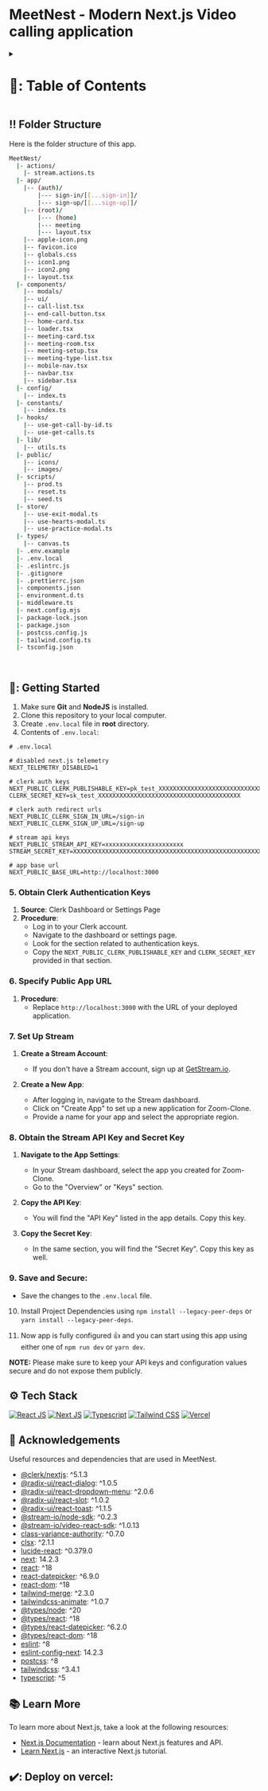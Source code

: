 <a name="readme-top"></a>

# MeetNest - Modern Next.js Video calling application
<!-- Table of Contents -->
<details>

<summary>

# 📑: Table of Contents

</summary>

- [Folder Structure](#bangbang-folder-structure)
- [Getting Started](#toolbox-getting-started)
- [Screenshots](#camera-screenshots)
- [Tech Stack](#gear-tech-stack)
- [Stats](#wrench-stats)
- [Contribute](#raised_hands-contribute)
- [Acknowledgements](#gem-acknowledgements)
- [Buy Me a Coffee](#coffee-buy-me-a-coffee)
- [Follow Me](#rocket-follow-me)
- [Learn More](#books-learn-more)
- [Deploy on Netlify](#page_with_curl-deploy-on-netlify)
- [Give A Star](#star-give-a-star)
- [Star History](#star2-star-history)
- [Give A Star](#star-give-a-star)

</details>

## :bangbang: Folder Structure

Here is the folder structure of this app.

```bash
MeetNest/
  |- actions/
    |- stream.actions.ts
  |- app/
    |-- (auth)/
        |--- sign-in/[[...sign-in]]/
        |--- sign-up/[[...sign-up]]/
    |-- (root)/
        |--- (home)
        |--- meeting
        |--- layout.tsx
    |-- apple-icon.png
    |-- favicon.ico
    |-- globals.css
    |-- icon1.png
    |-- icon2.png
    |-- layout.tsx
  |- components/
    |-- modals/
    |-- ui/
    |-- call-list.tsx
    |-- end-call-button.tsx
    |-- home-card.tsx
    |-- loader.tsx
    |-- meeting-card.tsx
    |-- meeting-room.tsx
    |-- meeting-setup.tsx
    |-- meeting-type-list.tsx
    |-- mobile-nav.tsx
    |-- navbar.tsx
    |-- sidebar.tsx
  |- config/
    |-- index.ts
  |- constants/
    |-- index.ts
  |- hooks/
    |-- use-get-call-by-id.ts
    |-- use-get-calls.ts
  |- lib/
    |-- utils.ts
  |- public/
    |-- icons/
    |-- images/
  |- scripts/
    |-- prod.ts
    |-- reset.ts
    |-- seed.ts
  |- store/
    |-- use-exit-modal.ts
    |-- use-hearts-modal.ts
    |-- use-practice-modal.ts
  |- types/
    |-- canvas.ts
  |- .env.example
  |- .env.local
  |- .eslintrc.js
  |- .gitignore
  |- .prettierrc.json
  |- components.json
  |- environment.d.ts
  |- middleware.ts
  |- next.config.mjs
  |- package-lock.json
  |- package.json
  |- postcss.config.js
  |- tailwind.config.ts
  |- tsconfig.json
```

<br />

## 🧰: Getting Started

1. Make sure **Git** and **NodeJS** is installed.
2. Clone this repository to your local computer.
3. Create `.env.local` file in **root** directory.
4. Contents of `.env.local`:

```env
# .env.local

# disabled next.js telemetry
NEXT_TELEMETRY_DISABLED=1

# clerk auth keys
NEXT_PUBLIC_CLERK_PUBLISHABLE_KEY=pk_test_XXXXXXXXXXXXXXXXXXXXXXXXXXXXXXXXXXXXXXXXXXX
CLERK_SECRET_KEY=sk_test_XXXXXXXXXXXXXXXXXXXXXXXXXXXXXXXXXXXXXXXX

# clerk auth redirect urls
NEXT_PUBLIC_CLERK_SIGN_IN_URL=/sign-in
NEXT_PUBLIC_CLERK_SIGN_UP_URL=/sign-up

# stream api keys
NEXT_PUBLIC_STREAM_API_KEY=xxxxxxxxxxxxxxxxxxxxxx
STREAM_SECRET_KEY=XXXXXXXXXXXXXXXXXXXXXXXXXXXXXXXXXXXXXXXXXXXXXXXXXXXXXXXXXXXXXXXXX

# app base url
NEXT_PUBLIC_BASE_URL=http://localhost:3000

```

### 5. Obtain Clerk Authentication Keys

1.  **Source**: Clerk Dashboard or Settings Page
2.  **Procedure**:
    - Log in to your Clerk account.
    - Navigate to the dashboard or settings page.
    - Look for the section related to authentication keys.
    - Copy the `NEXT_PUBLIC_CLERK_PUBLISHABLE_KEY` and `CLERK_SECRET_KEY` provided in that section.

### 6. Specify Public App URL

1.  **Procedure**:
    - Replace `http://localhost:3000` with the URL of your deployed application.

### 7. Set Up Stream

1. **Create a Stream Account**:

   - If you don't have a Stream account, sign up at [GetStream.io](https://getstream.io/).

2. **Create a New App**:
   - After logging in, navigate to the Stream dashboard.
   - Click on "Create App" to set up a new application for Zoom-Clone.
   - Provide a name for your app and select the appropriate region.

### 8. Obtain the Stream API Key and Secret Key

1. **Navigate to the App Settings**:

   - In your Stream dashboard, select the app you created for Zoom-Clone.
   - Go to the "Overview" or "Keys" section.

2. **Copy the API Key**:

   - You will find the "API Key" listed in the app details. Copy this key.

3. **Copy the Secret Key**:
   - In the same section, you will find the "Secret Key". Copy this key as well.

### 9. Save and Secure:

- Save the changes to the `.env.local` file.

10. Install Project Dependencies using `npm install --legacy-peer-deps` or `yarn install --legacy-peer-deps`.

11. Now app is fully configured 👍 and you can start using this app using either one of `npm run dev` or `yarn dev`.

**NOTE:** Please make sure to keep your API keys and configuration values secure and do not expose them publicly.

## :gear: Tech Stack

[![React JS](https://skillicons.dev/icons?i=react "React JS")](https://react.dev/ "React JS") [![Next JS](https://skillicons.dev/icons?i=next "Next JS")](https://nextjs.org/ "Next JS") [![Typescript](https://skillicons.dev/icons?i=ts "Typescript")](https://www.typescriptlang.org/ "Typescript") [![Tailwind CSS](https://skillicons.dev/icons?i=tailwind "Tailwind CSS")](https://tailwindcss.com/ "Tailwind CSS") [![Vercel](https://skillicons.dev/icons?i=vercel "Vercel")](https://vercel.app/ "Vercel")

## :gem: Acknowledgements

Useful resources and dependencies that are used in MeetNest.

- [@clerk/nextjs](https://www.npmjs.com/package/@clerk/nextjs): ^5.1.3
- [@radix-ui/react-dialog](https://www.npmjs.com/package/@radix-ui/react-dialog): ^1.0.5
- [@radix-ui/react-dropdown-menu](https://www.npmjs.com/package/@radix-ui/react-dropdown-menu): ^2.0.6
- [@radix-ui/react-slot](https://www.npmjs.com/package/@radix-ui/react-slot): ^1.0.2
- [@radix-ui/react-toast](https://www.npmjs.com/package/@radix-ui/react-toast): ^1.1.5
- [@stream-io/node-sdk](https://www.npmjs.com/package/@stream-io/node-sdk): ^0.2.3
- [@stream-io/video-react-sdk](https://www.npmjs.com/package/@stream-io/video-react-sdk): ^1.0.13
- [class-variance-authority](https://www.npmjs.com/package/class-variance-authority): ^0.7.0
- [clsx](https://www.npmjs.com/package/clsx): ^2.1.1
- [lucide-react](https://www.npmjs.com/package/lucide-react): ^0.379.0
- [next](https://www.npmjs.com/package/next): 14.2.3
- [react](https://www.npmjs.com/package/react): ^18
- [react-datepicker](https://www.npmjs.com/package/react-datepicker): ^6.9.0
- [react-dom](https://www.npmjs.com/package/react-dom): ^18
- [tailwind-merge](https://www.npmjs.com/package/tailwind-merge): ^2.3.0
- [tailwindcss-animate](https://www.npmjs.com/package/tailwindcss-animate): ^1.0.7
- [@types/node](https://www.npmjs.com/package/@types/node): ^20
- [@types/react](https://www.npmjs.com/package/@types/react): ^18
- [@types/react-datepicker](https://www.npmjs.com/package/@types/react-datepicker): ^6.2.0
- [@types/react-dom](https://www.npmjs.com/package/@types/react-dom): ^18
- [eslint](https://www.npmjs.com/package/eslint): ^8
- [eslint-config-next](https://www.npmjs.com/package/eslint-config-next): 14.2.3
- [postcss](https://www.npmjs.com/package/postcss): ^8
- [tailwindcss](https://www.npmjs.com/package/tailwindcss): ^3.4.1
- [typescript](https://www.npmjs.com/package/typescript): ^5

## :books: Learn More

To learn more about Next.js, take a look at the following resources:

- [Next.js Documentation](https://nextjs.org/docs) - learn about Next.js features and API.
- [Learn Next.js](https://nextjs.org/learn) - an interactive Next.js tutorial.

## ✔️: Deploy on vercel:

